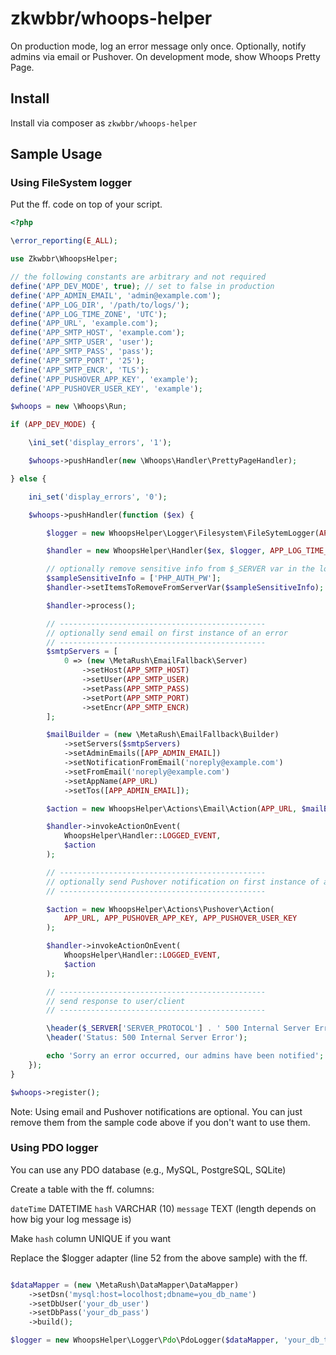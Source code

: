 # zkwbbr/whoops-helper

On production mode, log an error message only once.
Optionally, notify admins via email or Pushover.
On development mode, show Whoops Pretty Page.

## Install

Install via composer as `zkwbbr/whoops-helper`

## Sample Usage

### Using FileSystem logger

Put the ff. code on top of your script.

```php
<?php

\error_reporting(E_ALL);

use Zkwbbr\WhoopsHelper;

// the following constants are arbitrary and not required
define('APP_DEV_MODE', true); // set to false in production
define('APP_ADMIN_EMAIL', 'admin@example.com');
define('APP_LOG_DIR', '/path/to/logs/');
define('APP_LOG_TIME_ZONE', 'UTC');
define('APP_URL', 'example.com');
define('APP_SMTP_HOST', 'example.com');
define('APP_SMTP_USER', 'user');
define('APP_SMTP_PASS', 'pass');
define('APP_SMTP_PORT', '25');
define('APP_SMTP_ENCR', 'TLS');
define('APP_PUSHOVER_APP_KEY', 'example');
define('APP_PUSHOVER_USER_KEY', 'example');

$whoops = new \Whoops\Run;

if (APP_DEV_MODE) {

    \ini_set('display_errors', '1');

    $whoops->pushHandler(new \Whoops\Handler\PrettyPageHandler);

} else {

    ini_set('display_errors', '0');

    $whoops->pushHandler(function ($ex) {

        $logger = new WhoopsHelper\Logger\Filesystem\FileSytemLogger(APP_LOG_DIR, APP_LOG_TIME_ZONE);

        $handler = new WhoopsHelper\Handler($ex, $logger, APP_LOG_TIME_ZONE);

        // optionally remove sensitive info from $_SERVER var in the log
        $sampleSensitiveInfo = ['PHP_AUTH_PW'];
        $handler->setItemsToRemoveFromServerVar($sampleSensitiveInfo);

        $handler->process();

        // ----------------------------------------------
        // optionally send email on first instance of an error
        // ----------------------------------------------
        $smtpServers = [
            0 => (new \MetaRush\EmailFallback\Server)
                ->setHost(APP_SMTP_HOST)
                ->setUser(APP_SMTP_USER)
                ->setPass(APP_SMTP_PASS)
                ->setPort(APP_SMTP_PORT)
                ->setEncr(APP_SMTP_ENCR)
        ];

        $mailBuilder = (new \MetaRush\EmailFallback\Builder)
            ->setServers($smtpServers)
            ->setAdminEmails([APP_ADMIN_EMAIL])
            ->setNotificationFromEmail('noreply@example.com')
            ->setFromEmail('noreply@example.com')
            ->setAppName(APP_URL)
            ->setTos([APP_ADMIN_EMAIL]);

        $action = new WhoopsHelper\Actions\Email\Action(APP_URL, $mailBuilder);

        $handler->invokeActionOnEvent(
            WhoopsHelper\Handler::LOGGED_EVENT,
            $action
        );

        // ----------------------------------------------
        // optionally send Pushover notification on first instance of an error
        // ----------------------------------------------

        $action = new WhoopsHelper\Actions\Pushover\Action(
            APP_URL, APP_PUSHOVER_APP_KEY, APP_PUSHOVER_USER_KEY
        );

        $handler->invokeActionOnEvent(
            WhoopsHelper\Handler::LOGGED_EVENT,
            $action
        );

        // ----------------------------------------------
        // send response to user/client
        // ----------------------------------------------

        \header($_SERVER['SERVER_PROTOCOL'] . ' 500 Internal Server Error');
        \header('Status: 500 Internal Server Error');

        echo 'Sorry an error occurred, our admins have been notified';
    });
}

$whoops->register();
```

Note: Using email and Pushover notifications are optional.
You can just remove them from the sample code above if you don't want to use them.

### Using PDO logger

You can use any PDO database (e.g., MySQL, PostgreSQL, SQLite)

Create a table with the ff. columns:

`dateTime` DATETIME
`hash` VARCHAR (10)
`message` TEXT (length depends on how big your log message is)

Make `hash` column UNIQUE if you want

Replace the $logger adapter (line 52 from the above sample) with the ff.

```php

$dataMapper = (new \MetaRush\DataMapper\DataMapper)
    ->setDsn('mysql:host=locolhost;dbname=you_db_name')
    ->setDbUser('your_db_user')
    ->setDbPass('your_db_pass')
    ->build();

$logger = new WhoopsHelper\Logger\Pdo\PdoLogger($dataMapper, 'your_db_table', APP_LOG_TIME_ZONE);
```